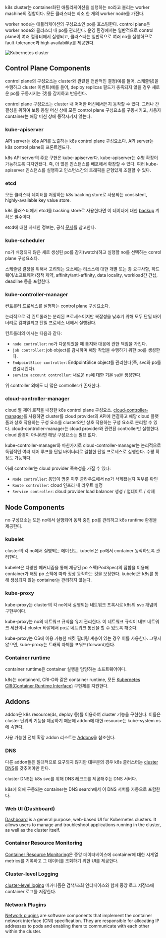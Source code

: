 k8s cluster는 container화된 애플리케이션을 실행하는 no라고 불리는 worker machine의 집합이다. 모든 클러스터는 최소 한 개의 worker node를 가진다.

worker node는 애플리케이션의 구성요소인 po를 호스팅한다. control plane은 worker node와 클러스터 내 po를 관리한다. 운영 환경에서는 일반적으로 control plane이 여러 컴퓨터에서 실행되고, 클러스터는 일반적으로 여러 no를 실행하므로 fault-tolerance과 high availability를 제공한다.

![Kubernetes cluster](https://d33wubrfki0l68.cloudfront.net/2475489eaf20163ec0f54ddc1d92aa8d4c87c96b/e7c81/images/docs/components-of-kubernetes.svg)

## Control Plane Components
control plane의 구성요소는 cluster와 관련된 전반적인 결정(예를 들어, 스케줄링)을 수행하고 cluster 이벤트(예를 들어, deploy replicas 필드가 충족되지 않을 경우 새로운 po를 구동시키는 것)를 감지하고 반응한다.

control plane 구성요소는 cluster 내 어떠한 머신에서든지 동작할 수 있다. 그러나 간결성을 위하여 보통 동일 머신 상에 모든 control plane 구성요소를 구동시키고, 사용자 container는 해당 머신 상에 동작시키지 않는다.

### kube-apiserver
API server는 k8s API를 노출하는 k8s control plane 구성요소다. API server는 k8s control plane의 프론트엔드다.

k8s API server의 주요 구현은 kube-apiserver다. kube-apiserver는 수평 확장이 가능하도록 디자인됐다. 즉, 더 많은 인스턴스를 배포해서 확장할 수 있다. 여러 kube-apiserver 인스턴스를 실행하고 인스턴스간의 트래픽을 균형있게 조절할 수 있다.

### etcd
모든 클러스터 데이터를 저장하는 k8s backing store로 사용되는 consistent, highly-available key value store.

k8s 클러스터에서 etcd를 backing store로 사용한다면 이 데이터에 대한 [backup](https://kubernetes.io/docs/tasks/administer-cluster/configure-upgrade-etcd/#backing-up-an-etcd-cluster) 계획은 필수이다.

etcd에 대한 자세한 정보는, 공식 [문서](https://etcd.io/docs/)를 참고한다.

### kube-scheduler
no가 배정되지 않은 새로 생성된 po를 감지(watch)하고 실행할 no를 선택하는 conrol plane 구성요소다.

스케줄링 결정을 위해서 고려되는 요소에는 리소스에 대한 개별 또는 총 요구사항, 하드웨어/소프트웨어/정책 제약, affinity/anti-affinity, data locality, workload간 간섭, deadline 등을 포함한다.

### kube-controller-manager
컨트롤러 프로세스를 실행하는 control plane 구성요소다.

논리적으로 각 컨트롤러는 분리된 프로세스이지만 복잡성을 낮추기 위해 모두 단일 바이너리로 컴파일되고 단일 프로세스 내에서 실행된다.

컨트롤러의 예시는 다음과 같다:
- `node controller`: no가 다운되었을 때 통지와 대응에 관한 책임을 가진다.
- `job controller`: job object를 감시하며 해당 작업을 수행하기 위한 po를 생성한다.
- `EndpointSlice controller`: EndpointSlice object를 관리한다(즉, svc와 po를 연결시킨다).
- `service account controller`: 새로운 ns에 대한 기본 sa을 생성한다.

위 controller 외에도 더 많은 controller가 존재한다.

### cloud-controller-manager
cloud 별 제어 로직을 내장한 k8s control plane 구성요소. [cloud-controller-manager](https://kubernetes.io/docs/concepts/architecture/cloud-controller/)를 사용하면 cluster를 cloud provider의 API에 연결하고 해당 cloud 플랫폼과 상호 작용하는 구성 요소를 cluster와만 상호 작용하는 구성 요소로 분리할 수 있다. cloud-controller-manager는 cloud provider와 관련된 controller만 실행한다. cloud 환경이 아니라면 해당 구성요소는 필요 없다.

kube-controller-manager와 마찬가지로 cloud-controller-manager는 논리적으로 독립적인 여러 제어 루프를 단일 바이너리로 결합한 단일 프로세스로 실행한다. 수평 확장도 가능하다.

아래 controller는 cloud provider 족속성을 가질 수 있다:
- `Node controller`: 응답이 멈춘 이후 클라우드에서 no가 삭제됐는지 여부를 확인
- `Route controller`: cloud 인프라 내 라우트 설정
- `Service controller`: cloud provider load balancer 생성 / 업데이트 / 삭제

## Node Components
no 구성요소는 모든 no에서 실행되어 동작 중인 po를 관리하고 k8s runtime 환경을 제공한다.

### kubelet
cluster의 각 no에서 실행되는 에이전트. kubelet은 po에서 container 동작하도록 관리한다.

kubelet은 다양한 메커니즘을 통해 제공된 po 스펙(PodSpec)의 집합을 이용해 container가 해당 po 스펙에 따라 정상 동작하는 것을 보장한다. kubelet은 k8s를 통해 생성되지 않는 container는 관리하지 않는다.

### kube-proxy
kube-proxy는 cluster의 각 no에서 실행되는 네트워크 프록시로 k8s의 svc 개념의 구현부이다.

kube-proxy는 no의 네트워크 규칙을 유지 관리한다. 이 네트워크 규칙이 내부 네트워크 세션이나 cluster 바깥에서 po로 네트워크 통신을 할 수 있도록 해준다.

kube-proxy는 OS에 이용 가능한 패킷 필터링 계층이 있는 경우 이를 사용한다. 그렇지 않으면, kube-proxy는 트래픽 자체를 포워드(forward)한다.

### Container runtime
container runtime은 container 실행을 담당하는 소프트웨어이다.

k8s는 containerd, CRI-O와 같은 container runtime, 모든 [Kubernetes CRI(Container Runtime Interface)](https://github.com/kubernetes/community/blob/master/contributors/devel/sig-node/container-runtime-interface.md) 구현체를 지원한다.

## Addons
addon은 k8s resource(ds, deploy 등)를 이용하여 cluster 기능을 구현한다. 이들은 cluster 단위의 기능을 제공하기 때문에 addon에 대한 resource는 kube-system ns에 속한다.

사용 가능한 전체 확장 addon 리스트는 [Addons](https://kubernetes.io/docs/concepts/cluster-administration/addons/)을 참조한다.

### DNS
다른 addon들은 절대적으로 요구되지 않지만 대부분의 경우 k8s 클러스터는 [cluster DNS](https://kubernetes.io/docs/concepts/services-networking/dns-pod-service/)를 갖추어야만 한다.

cluster DNS는 k8s svc를 위해 DNS 레코드를 제공해주는 DNS 서버다.

k8s에 의해 구동되는 container는 DNS search에서 이 DNS 서버를 자동으로 포함한다.

### Web UI (Dashboard)
[Dashboard](https://kubernetes.io/docs/tasks/access-application-cluster/web-ui-dashboard/) is a general purpose, web-based UI for Kubernetes clusters. It allows users to manage and troubleshoot applications running in the cluster, as well as the cluster itself.

### Container Resource Monitoring
[Container Resource Monitoring](https://kubernetes.io/docs/tasks/debug/debug-cluster/resource-usage-monitoring/)은 중앙 데이터베이스에 container에 대한 시계열 metrics를 기록하고 그 데이터를 조회하기 위한 UI를 제공한다.

### Cluster-level Logging
[cluster-level loging](https://kubernetes.io/docs/concepts/cluster-administration/logging/) 메커니즘은 검색/조회 인터페이스와 함께 중앙 로그 저장소에 container 로그를 저장한다.

### Network Plugins
[Network plugins](https://kubernetes.io/docs/concepts/extend-kubernetes/compute-storage-net/network-plugins/) are software components that implement the container network interface (CNI) specification. They are responsible for allocating IP addresses to pods and enabling them to communicate with each other within the cluster.